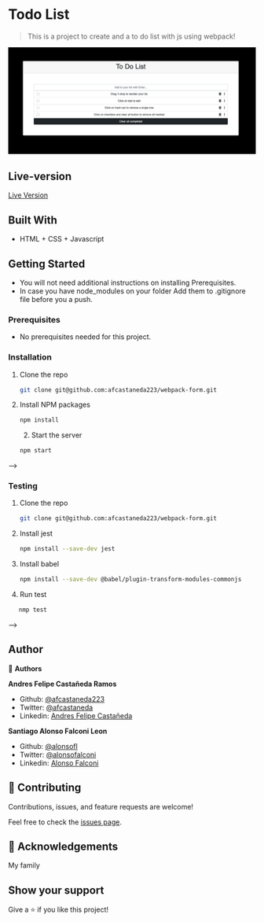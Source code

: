 # Todo List

> This is a project to create and a to do list with js using webpack!


![screenshot](./to_do_screenshot.png)


## Live-version

[Live Version](https://todolist-afc.netlify.app/)


## Built With

- HTML + CSS + Javascript

## Getting Started

* You will not need additional instructions on installing Prerequisites.
* In case you have node_modules on your folder Add them to .gitignore file before you a push.

### Prerequisites

* No prerequisites needed for this project.
 <!--
This is an example of how to list things you need to use the software and how to install them.
* npm
  ```sh
  npm install npm@latest -g
  ```
-->

### Installation
1. Clone the repo
   ```sh
   git clone git@github.com:afcastaneda223/webpack-form.git
   ```
2. Install NPM packages
   ```sh
   npm install
   ```
   2. Start the server 
   ```sh
   npm start
   ```
-->

### Testing
1. Clone the repo
   ```sh
   git clone git@github.com:afcastaneda223/webpack-form.git
   ```
2. Install jest
   ```sh
   npm install --save-dev jest
   ```
3. Install babel
   ```sh
   npm install --save-dev @babel/plugin-transform-modules-commonjs
   ```
4. Run test
```sh
   nmp test
```
-->

## Author

👤 **Authors**

**Andres Felipe Castañeda Ramos**
- Github: [@afcastaneda223](https://github.com/afcastaneda223)
- Twitter: [@afcastaneda](https://twitter.com/afcastaneda)
- Linkedin: [Andres Felipe Castañeda](www.linkedin.com/in/andres-castaneda223)

**Santiago Alonso Falconi Leon**
- Github: [@alonsofl](https://github.com/alonsofl)
- Twitter: [@alonsofalconi](https://twitter.com/alonsofalconi)
- Linkedin: [Alonso Falconi](www.linkedin.com/in/alonsofalconi)


## 🤝 Contributing

Contributions, issues, and feature requests are welcome!

Feel free to check the [issues page](https://github.com/smunozmo/).


## 👋 Acknowledgements

My family

## Show your support

Give a ⭐️ if you like this project!
